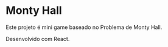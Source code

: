   # Monty Hall
  Este projeto é mini game baseado no Problema de Monty Hall.
  
  Desenvolvido com React.
